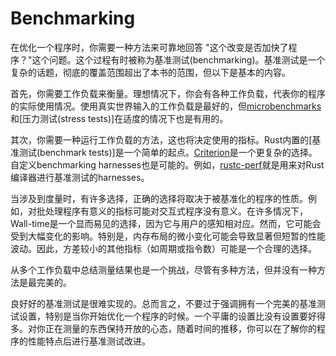 # Benchmarking

在优化一个程序时，你需要一种方法来可靠地回答 "这个改变是否加快了程序？"这个问题。这个过程有时被称为基准测试(benchmarking)。基准测试是一个复杂的话题，彻底的覆盖范围超出了本书的范围，但以下是基本的内容。

首先，你需要工作负载来衡量。理想情况下，你会有各种工作负载，代表你的程序的实际使用情况。使用真实世界输入的工作负载是最好的，但[microbenchmarks]和[压力测试(stress tests)]在适度的情况下也是有用的。

[microbenchmarks]: https://stackoverflow.com/questions/2842695/what-is-microbenchmarking
[stress tests]: https://en.wikipedia.org/wiki/Stress_testing_(software)

其次，你需要一种运行工作负载的方法，这也将决定使用的指标。Rust内置的[基准测试(benchmark tests)]是一个简单的起点。[Criterion]是一个更复杂的选择。自定义benchmarking harnesses也是可能的。例如，[rustc-perf]就是用来对Rust编译器进行基准测试的harnesses。

[benchmark tests]: https://doc.rust-lang.org/1.7.0/book/benchmark-tests.html
[Criterion]: https://github.com/bheisler/criterion.rs
[rustc-perf]: https://github.com/rust-lang/rustc-perf/

当涉及到度量时，有许多选择，正确的选择将取决于被基准化的程序的性质。例如，对批处理程序有意义的指标可能对交互式程序没有意义。在许多情况下，Wall-time是一个显而易见的选择，因为它与用户的感知相对应。然而，它可能会受到大幅变化的影响。特别是，内存布局的微小变化可能会导致显著但短暂的性能波动。因此，方差较小的其他指标（如周期或指令数）可能是一个合理的选择。

从多个工作负载中总结测量结果也是一个挑战，尽管有多种方法，但并没有一种方法是最完美的。

良好好的基准测试是很难实现的。总而言之，不要过于强调拥有一个完美的基准测试设置，特别是当你开始优化一个程序的时候。一个平庸的设置比没有设置要好得多。对你正在测量的东西保持开放的心态，随着时间的推移，你可以在了解你的程序的性能特点后进行基准测试改进。

